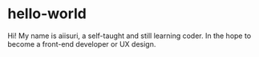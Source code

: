 # hello-world
Hi! My name is aiisuri, a self-taught and still learning coder. In the hope to become a front-end developer or UX design. 
